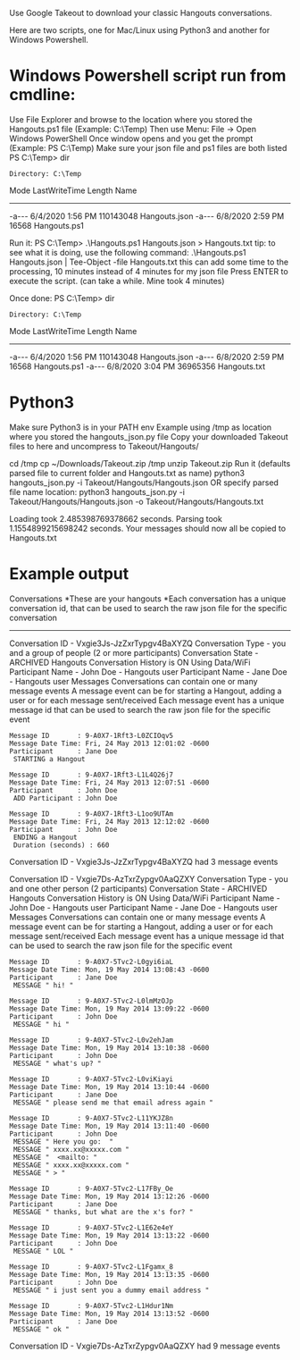 Use Google Takeout to download your classic Hangouts conversations. 

Here are two scripts, one for Mac/Linux using Python3 and another for Windows Powershell.

# Windows Powershell script run from cmdline:
Use File Explorer and browse to the location where you stored the Hangouts.ps1 file (Example: C:\Temp)
    Then use Menu: File -> Open Windows PowerShell
Once window opens and you get the prompt (Example: PS C:\Temp)
Make sure your json file and ps1 files are both listed
PS C:\Temp> dir

    Directory: C:\Temp

Mode                LastWriteTime     Length Name
----                -------------     ------ ----
-a---          6/4/2020   1:56 PM  110143048 Hangouts.json
-a---          6/8/2020   2:59 PM      16568 Hangouts.ps1

Run it:
PS C:\Temp> .\Hangouts.ps1 Hangouts.json > Hangouts.txt
   tip: to see what it is doing, use the following command: .\Hangouts.ps1 Hangouts.json | Tee-Object -file Hangouts.txt
        this can add some time to the processing, 10 minutes instead of 4 minutes for my json file
Press ENTER to execute the script. (can take a while. Mine took 4 minutes)

Once done:
PS C:\Temp> dir


    Directory: C:\Temp


Mode                LastWriteTime     Length Name
----                -------------     ------ ----
-a---          6/4/2020   1:56 PM  110143048 Hangouts.json
-a---          6/8/2020   2:59 PM      16568 Hangouts.ps1
-a---          6/8/2020   3:04 PM   36965356 Hangouts.txt

# Python3
Make sure Python3 is in your PATH env
Example using /tmp as location where you stored the hangouts_json.py file
Copy your downloaded Takeout files to here and uncompress to Takeout/Hangouts/

cd /tmp
cp ~/Downloads/Takeout.zip /tmp
unzip Takeout.zip
Run it (defaults parsed file to current folder and Hangouts.txt as name)
python3 hangouts_json.py -i Takeout/Hangouts/Hangouts.json
 OR specify parsed file name location:
python3 hangouts_json.py -i Takeout/Hangouts/Hangouts.json -o Takeout/Hangouts/Hangouts.txt

Loading took 2.485398769378662 seconds.
Parsing took 1.1554899215698242 seconds.
Your messages should now all be copied to Hangouts.txt


# Example output

Conversations
*These are your hangouts
*Each conversation has a unique conversation id, that can be used to search the raw json file for the specific conversation
___________________________________________________________________________________________________________________________
 
Conversation ID    - Vxgie3Js-JzZxrTypgv4BaXYZQ
Conversation Type  - you and a group of people (2 or more participants)
Conversation State - ARCHIVED
Hangouts Conversation
History is ON
Using Data/WiFi
Participant Name  - John Doe  - Hangouts user
Participant Name  - Jane Doe  - Hangouts user
  Messages
   Conversations can contain one or many message events
   A message event can be for starting a Hangout, adding a user or for each message sent/received 
   Each message event has a unique message id that can be used to search the raw json file for the specific event
 
    Message ID       : 9-A0X7-1Rft3-L0ZCIOqv5
    Message Date Time: Fri, 24 May 2013 12:01:02 -0600
    Participant      : Jane Doe
     STARTING a Hangout
 
    Message ID       : 9-A0X7-1Rft3-L1L4Q26j7
    Message Date Time: Fri, 24 May 2013 12:07:51 -0600
    Participant      : John Doe
     ADD Participant : John Doe
 
    Message ID       : 9-A0X7-1Rft3-L1oo9UTAm
    Message Date Time: Fri, 24 May 2013 12:12:02 -0600
    Participant      : John Doe
     ENDING a Hangout
     Duration (seconds) : 660
 
   Conversation ID -  Vxgie3Js-JzZxrTypgv4BaXYZQ  had  3  message events
 
Conversation ID    - Vxgie7Ds-AzTxrZypgv0AaQZXY
Conversation Type  - you and one other person (2 participants)
Conversation State - ARCHIVED
Hangouts Conversation
History is ON
Using Data/WiFi
Participant Name  - John Doe  - Hangouts user
Participant Name  - Jane Doe  - Hangouts user
  Messages
   Conversations can contain one or many message events
   A message event can be for starting a Hangout, adding a user or for each message sent/received 
   Each message event has a unique message id that can be used to search the raw json file for the specific event
 
    Message ID       : 9-A0X7-5Tvc2-L0gyi6iaL
    Message Date Time: Mon, 19 May 2014 13:08:43 -0600
    Participant      : Jane Doe
     MESSAGE " hi! "
 
    Message ID       : 9-A0X7-5Tvc2-L0lmMzOJp
    Message Date Time: Mon, 19 May 2014 13:09:22 -0600
    Participant      : John Doe
     MESSAGE " hi "
  
    Message ID       : 9-A0X7-5Tvc2-L0v2ehJam
    Message Date Time: Mon, 19 May 2014 13:10:38 -0600
    Participant      : John Doe
     MESSAGE " what's up? "
 
    Message ID       : 9-A0X7-5Tvc2-L0viKiayi
    Message Date Time: Mon, 19 May 2014 13:10:44 -0600
    Participant      : Jane Doe
     MESSAGE " please send me that email adress again "
  
    Message ID       : 9-A0X7-5Tvc2-L11YKJZ8n
    Message Date Time: Mon, 19 May 2014 13:11:40 -0600
    Participant      : John Doe
     MESSAGE " Here you go:  "
     MESSAGE " xxxx.xx@xxxxx.com "
     MESSAGE "  <mailto: "
     MESSAGE " xxxx.xx@xxxxx.com "
     MESSAGE " > "
  
    Message ID       : 9-A0X7-5Tvc2-L17FBy_Oe
    Message Date Time: Mon, 19 May 2014 13:12:26 -0600
    Participant      : Jane Doe
     MESSAGE " thanks, but what are the x's for? "
 
    Message ID       : 9-A0X7-5Tvc2-L1E62e4eY
    Message Date Time: Mon, 19 May 2014 13:13:22 -0600
    Participant      : John Doe
     MESSAGE " LOL "
 
    Message ID       : 9-A0X7-5Tvc2-L1Fgamx_8
    Message Date Time: Mon, 19 May 2014 13:13:35 -0600
    Participant      : John Doe
     MESSAGE " i just sent you a dummy email address "
 
    Message ID       : 9-A0X7-5Tvc2-L1Hdur1Nm
    Message Date Time: Mon, 19 May 2014 13:13:52 -0600
    Participant      : Jane Doe
     MESSAGE " ok "
 
   Conversation ID -  Vxgie7Ds-AzTxrZypgv0AaQZXY  had  9  message events
 

